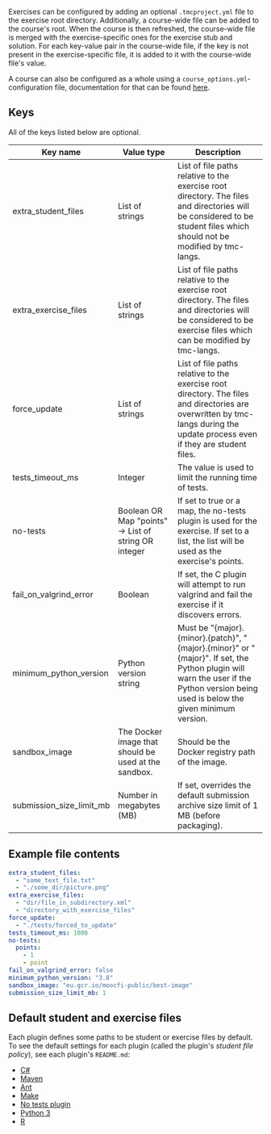 Exercises can be configured by adding an optional `.tmcproject.yml` file to the exercise root directory. Additionally, a course-wide file can be added to the course's root. When the course is then refreshed, the course-wide file is merged with the exercise-specific ones for the exercise stub and solution. For each key-value pair in the course-wide file, if the key is not present in the exercise-specific file, it is added to it with the course-wide file's value.


A course can also be configured as a whole using a `course_options.yml`-configuration file, documentation for that can be found [here](./course_options.md).

## Keys

All of the keys listed below are optional.

| Key name               | Value type                                           | Description                                                                                                                                                                          |
| ---------------------- | ---------------------------------------------------- | ------------------------------------------------------------------------------------------------------------------------------------------------------------------------------------ |
| extra_student_files    | List of strings                                      | List of file paths relative to the exercise root directory. The files and directories will be considered to be student files which should not be modified by tmc-langs.              |
| extra_exercise_files   | List of strings                                      | List of file paths relative to the exercise root directory. The files and directories will be considered to be exercise files which can be modified by tmc-langs.                    |
| force_update           | List of strings                                      | List of file paths relative to the exercise root directory. The files and directories are overwritten by tmc-langs during the update process even if they are student files.         |
| tests_timeout_ms       | Integer                                              | The value is used to limit the running time of tests.                                                                                                                                |
| no-tests               | Boolean OR Map "points" -> List of string OR integer | If set to true or a map, the no-tests plugin is used for the exercise. If set to a list, the list will be used as the exercise's points.                                             |
| fail_on_valgrind_error | Boolean                                              | If set, the C plugin will attempt to run valgrind and fail the exercise if it discovers errors.                                                                                      |
| minimum_python_version | Python version string                                | Must be "{major}.{minor}.{patch}", "{major}.{minor}" or "{major}". If set, the Python plugin will warn the user if the Python version being used is below the given minimum version. |
| sandbox_image          | The Docker image that should be used at the sandbox. | Should be the Docker registry path of the image.                                                                                                                                     |
| submission_size_limit_mb  | Number in megabytes (MB)                          | If set, overrides the default submission archive size limit of 1 MB (before packaging).                                                                                                               |

## Example file contents

```yml
extra_student_files:
  - "some_text_file.txt"
  - "./some_dir/picture.png"
extra_exercise_files:
  - "dir/file_in_subdirectory.xml"
  - "directory_with_exercise_files"
force_update:
  - "./tests/forced_to_update"
tests_timeout_ms: 1000
no-tests:
  points:
    - 1
    - point
fail_on_valgrind_error: false
minimum_python_version: "3.8"
sandbox_image: "eu.gcr.io/moocfi-public/best-image"
submission_size_limit_mb: 1
```

## Default student and exercise files

Each plugin defines some paths to be student or exercise files by default. To see the default settings for each plugin (called the plugin's _student file policy_), see each plugin's `README.md`:

- [C#](../plugins/csharp/README.md#student-file-policy)
- [Maven](../plugins/java/README.md#student-file-policy)
- [Ant](../plugins/java/README.md#student-file-policy-1)
- [Make](../plugins/make/README.md#student-file-policy)
- [No tests plugin](../plugins/notests/README.md#student-file-policy)
- [Python 3](../plugins/python3/README.md#student-file-policy)
- [R](../plugins/r/README.md#student-file-policy)
